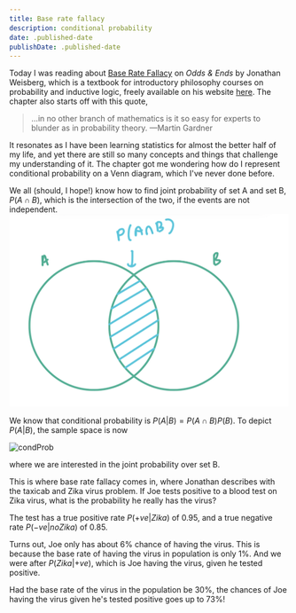 ```yaml
---
title: Base rate fallacy
description: conditional probability
date: .published-date
publishDate: .published-date
---
```


Today I was reading about [Base Rate Fallacy](https://jonathanweisberg.org/vip/chbayes.html#baserate) on _Odds & Ends_ by Jonathan Weisberg, which is a textbook for introductory philosophy courses on probability and inductive logic, freely available on his website [here](https://jonathanweisberg.org/vip/). The chapter also starts off with this quote, 

> …in no other branch of mathematics is it so easy for experts to blunder as in probability theory.
> —Martin Gardner 

It resonates as I have been learning statistics for almost the better half of my life, and yet there are still so many concepts and things that challenge my understanding of it. The chapter got me wondering how do I represent conditional probability on a Venn diagram, which I've never done before. 

We all (should, I hope!) know how to find joint probability of set A and set B, $P(A\cap B)$, which is the intersection of the two, if the events are not independent. 
![jointProb](jointProb.jpg)

We know that conditional probability is $P(A|B) = P(A\cap B)P(B)$. To depict $P(A|B)$, the sample space is now 

![condProb](images/condProb.jpg)

where we are interested in the joint probability over set B.

This is where base rate fallacy comes in, where Jonathan describes with the taxicab and Zika virus problem. If Joe tests positive to a blood test on Zika virus, what is the probability he really has the virus? 

The test has a true positive rate $P(+ve | Zika)$ of 0.95, and a true negative rate $P(-ve | no Zika)$ of 0.85. 

Turns out, Joe only has about 6% chance of having the virus. This is because the base rate of having the virus in population is only 1%. And we were after $P(Zika | +ve)$, which is Joe having the virus, given he tested positive. 

Had the base rate of the virus in the population be 30%, the chances of Joe having the virus given he's tested positive goes up to 73%! 